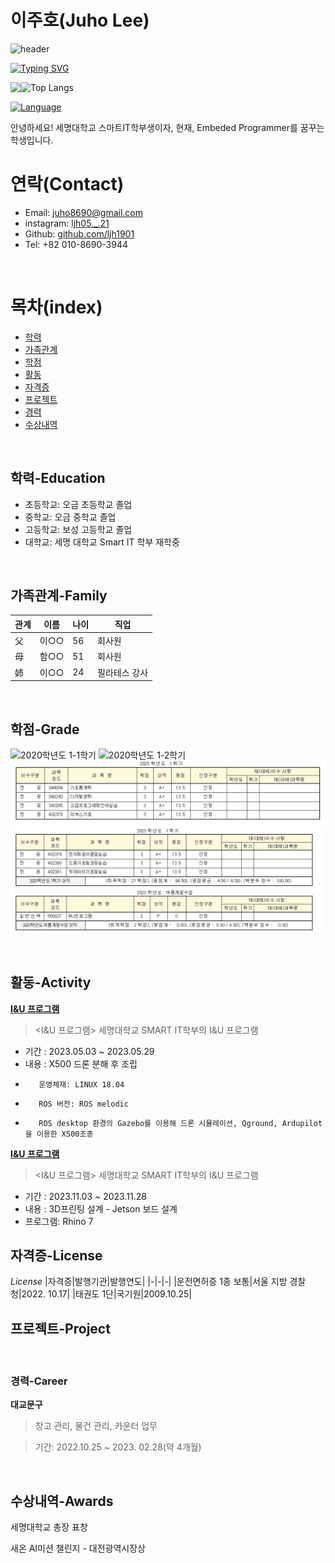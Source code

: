 이주호(Juho Lee)
======================
![header](https://capsule-render.vercel.app/api?type=slice&height=400&text=ljh1901&desc=Welcome%20to%20ljh1901&animation=twinkling)




[![Typing SVG](https://readme-typing-svg.herokuapp.com/?color=1864ab&lines=Hi+There🤖👋&font=Redressed&size=40)](https://git.io/typing-svg) 
<!-- ![Top Langs](https://github-readme-stats.vercel.app/api/top-langs/?username=ljh1901&exclude_repo=github-readme-stats&hide=ANTLR,Jasmin&langs_count=6&layout=compact&hide_border=true&theme=gruvbox_light) --><img align="left" src="https://github-readme-stats.vercel.app/api?username=nrmhvr&theme=gruvbox_light&hide_border=true&count_private=true&show_icons=false&custom_title=GitHub%20Stats😊"/>


![Top Langs](https://github-readme-stats.vercel.app/api/top-langs/?username=ljh1901&layout=compact)


[![Language](https://img.shields.io/badge/HTML-red.svg?style=for-the-badge&logo=html5&logoColor=white)](https://ljh1901.github.io/3.First-Aid/) 


안녕하세요! 세명대학교 스마트IT학부생이자, 현재, Embeded Programmer를 꿈꾸는 학생입니다.
# 연락(Contact)
* Email: [juho8690@gmail.com](https://gmail.com)
* instagram: [ljh05._.21](https://www.instagram.com/ljh05._.21)
* Github: [github.com/ljh1901](https://github.com/ljh1901)
* Tel: +82 010-8690-3944

<br/>

# 목차(index)
- [학력](#학력-Education)
- [가족관계](#가족관계-Family)
- [학점](#학점-Grade)
- [활동](#활동-Activity)
- [자격증](#자격증-License)
- [프로젝트](#프로젝트-Project)
- [경력](#경력-Career)
- [수상내역](#수상내역-Awards)

<br/>

## 학력-Education
- 초등학교: 오금 초등학교 졸업
- 중학교: 오금 중학교 졸업
- 고등학교: 보성 고등학교 졸업
- 대학교: 세명 대학교 Smart IT 학부 재학중


<br/>

## 가족관계-Family
|관계|이름|나이|직업|
|-|-|-|-|
|父|이○○|56|회사원|
|母|함○○|51|회사원|
|姉|이○○|24|필라테스 강사|


<br/>

## 학점-Grade
![2020학년도 1-1학기](성적.PNG)
![2020학년도 1-2학기](성적2.PNG)
![2023학년도 2-1학기](성적3.png)
![2023학년도 2-1학기](성적4.png)


<br/>

## 활동-Activity

[**I&U 프로그램**](http://www.semyung.ac.kr/cop/bbs/BBSMSTR_000000000207/selectBoardList.do?bbsId=BBSMSTR_000000000207&pageIndex=1&kind=&mno=sitemap_12&searchCnd=&searchWrd=)
> <I&U 프로그램>
> 세명대학교 SMART IT학부의 I&U 프로그램

* 기간 : 2023.05.03 ~ 2023.05.29
* 내용 : X500 드론 분해 후 조립
*        운영체재: LINUX 18.04
*        ROS 버전: ROS melodic
*        ROS desktop 환경의 Gazebo를 이용해 드론 시뮬레이션, Qground, Ardupilot을 이용한 X500조종
[**I&U 프로그램**](http://www.semyung.ac.kr/cop/bbs/BBSMSTR_000000000207/selectBoardList.do?bbsId=BBSMSTR_000000000207&pageIndex=1&kind=&mno=sitemap_12&searchCnd=&searchWrd=)
> <I&U 프로그램>
> 세명대학교 SMART IT학부의 I&U 프로그램
> 
* 기간 : 2023.11.03 ~ 2023.11.28
* 내용 : 3D프린팅 설계 - Jetson 보드 설계
* 프로그램: Rhino 7


## 자격증-License
*License*
|자격증|발행기관|발행연도|
|-|-|-|
|운전면허증 1종 보통|서울 지방 경찰청|2022. 10.17|
|태권도 1단|국기원|2009.10.25|

##  프로젝트-Project



<br/>

### 경력-Career
**대교문구**

> 창고 관리, 물건 관리, 카운터 업무 

> 기간: 2022.10.25 ~ 2023. 02.28(약 4개월)

<br/>

## 수상내역-Awards
세명대학교 총장 표창



새온 AI미션 챌린지 - 대전광역시장상

